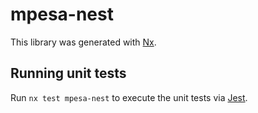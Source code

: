 # mpesa-nest

This library was generated with [Nx](https://nx.dev).

## Running unit tests

Run `nx test mpesa-nest` to execute the unit tests via [Jest](https://jestjs.io).
